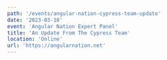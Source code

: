 ```yaml
---
path: '/events/angular-nation-cypress-team-update'
date: '2023-03-10'
event: 'Angular Nation Expert Panel'
title: 'An Update From The Cypress Team'
location: 'Online'
url: 'https://angularnation.net'
---
```

